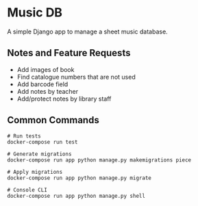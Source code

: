 # Music DB

A simple Django app to manage a sheet music database.

## Notes and Feature Requests

* Add images of book
* Find catalogue numbers that are not used
* Add barcode field
* Add notes by teacher
* Add/protect notes by library staff

## Common Commands

    # Run tests
    docker-compose run test

    # Generate migrations
    docker-compose run app python manage.py makemigrations piece

    # Apply migrations
    docker-compose run app python manage.py migrate

    # Console CLI
    docker-compose run app python manage.py shell
